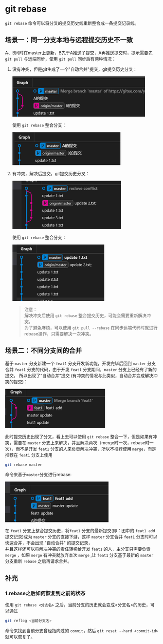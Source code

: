 # git rebase

`git rebase` 命令可以将分叉的提交历史线重新整合成一条提交记录线。  

## 场景一：同一分支本地与远程提交历史不一致
A、B同时在master上更新，B先于A推送了提交，A再推送提交时，提示需要先  `git pull` 与远端同步，使用 `git pull` 同步后有两种情况：  

1. 没有冲突，但是git生成了一个"自动合并"提交，git提交历史分叉：  

   ![auto merge](media/automerge.png)  

   使用 `git rebase` 整合分支：  

   ![git rebase after auto merge](media/gitrebase1.png)  

2. 有冲突，解决后提交，git提交历史分叉：  

   ![after resolve conflict ](media/resolveConflict.png)  

   使用 `git rebase` 整合分支：  

   ![git rebase after reslove conflict](media/gitrebase2.png)  

   > 注意：  
   > 解决冲突后使用 `git rebase` 整合提交历史，可能会需要重新解决冲突，  
   > 为了避免麻烦，可以使用 `git pull --rebase` 在同步远端代码时就进行rebase操作，只需要解决一次冲突。  


## 场景二：不同分支间的合并
基于 `master` 分支新建一个 `feat1` 分支开发新功能，开发完毕后回到 `master` 分支合并 `feat1` 分支的代码，由于开发 `feat1` 分支期间，`master` 分支上已经有了新的提交，
所以出现了“自动合并”提交 (有冲突的情况与此类似，自动合并变成解决冲突的提交)：  

![merge](media/merge.png)  

此时提交历史出现了分叉，看上去可以使用 `git rebase` 整合一下，但是如果有冲突，需要在 `master` 分支上来解决，并且解决两次（merge时一次，rebase时一次），而不是开发 `feat1` 分支的人来负责解决冲突，所以不推荐使用 `merge`，而是推荐在 `feat1` 分支上使用  

```sh
git rebase master
```  

命令来基于`master`分支进行rebase:  

![git rebase master](media/gitrebasemaster.png)  

在 `feat1` 分支上整合提交历史，将`feat1` 分支的最新提交(即：图中的 `feat1 add` 提交记录)成为 `master` 分支的直接下游，这样 `master` 分支合并 `feat1` 分支时可以快速合并，不会出现 "自动合并" 的提交记录，  
并且这样还可以将解决冲突的责任转移给开发 `feat1` 的人，主分支只需要负责 `merge` ，如果 `merge` 有冲突就放弃本次 `merge` ,让 `feat1` 分支基于最新的 `master` 分支重新 `rebase` 之后再请求合并。  

## 补充

### 1.rebase之后如何恢复到之前的状态
使用 `git rebase <分支名>` 之后，当前分支的历史就会变成<分支名>的历史，可以通过

```sh
git reflog <当前分支名>
```  

命令来找到当前分支曾经指向过的 `commit`，然后 `git reset --hard <commit-id>` 就可以恢复了。







